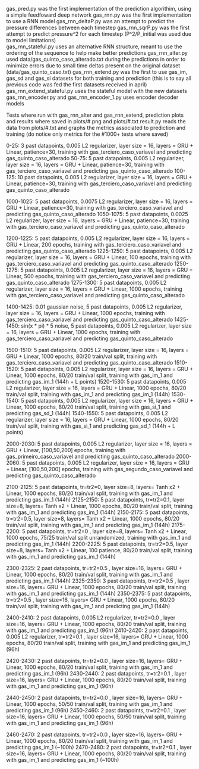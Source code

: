 gas_pred.py was the first implementation of the prediction algorithim, using a simple feedfoward deep network
gas_rnn.py was the first implementation to use a RNN model
gas_rnn_deltaP.py was an attempt to predict the pressure differences between each timestep
gas_rnn_sqrP.py was the first attempt to predict pressure^2 for each timestep (P^2/P_initial was used due to model limitations)  
gas_rnn_stateful.py uses an alternative RNN structure, meant to use the ordering of the sequence to help make better predictions
gas_rnn_alter.py used data/gas_quinto_caso_alterado.txt during the predictions in order to minimize errors due to small time deltas present on the original dataset (data/gas_quinto_caso.txt)
gas_rnn_extend.py was the first to use gas_im, gas_sd and gas_si datasets for both training and prediction (this is to say all previous code was fed the first datasets received in april)
gas_rnn_extend_stateful.py uses the stateful model with the new datasets
gas_rnn_encoder.py and gas_rnn_encoder_1.py uses encoder decoder models

Tests where run with gas_rnn_alter and gas_rnn_extend, prediction plots and results where saved in plots/#.png and plots/#.txt
result.py reads the data from plots/#.txt and graphs the metrics associated to prediction and training (do notice only metrics for the #1000+ tests where saved)

0-25: 3 past datapoints, 0.005 L2 regularizer, layer size = 16, layers = GRU + Linear, patience=30, training with gas_terciero_caso_variavel and predicting gas_quinto_caso_alterado
50-75: 5 past datapoints, 0.005 L2 regularizer, layer size = 16, layers = GRU + Linear, patience=30, training with gas_terciero_caso_variavel and predicting gas_quinto_caso_alterado
100-125: 10 past datapoints, 0.005 L2 regularizer, layer size = 16, layers = GRU + Linear, patience=30, training with gas_terciero_caso_variavel and predicting gas_quinto_caso_alterado


1000-1025: 5 past datapoints, 0.0075 L2 regularizer, layer size = 16, layers = GRU + Linear, patience=30, training with gas_terciero_caso_variavel and predicting gas_quinto_caso_alterado
1050-1075: 5 past datapoints, 0.0025 L2 regularizer, layer size = 16, layers = GRU + Linear, patience=30, training with gas_terciero_caso_variavel and predicting gas_quinto_caso_alterado

1200-1225: 5 past datapoints, 0.005 L2 regularizer, layer size = 16, layers = GRU + Linear, 200 epochs, training with gas_terciero_caso_variavel and predicting gas_quinto_caso_alterado
1225-1250: 5 past datapoints, 0.005 L2 regularizer, layer size = 16, layers = GRU + Linear, 100 epochs, training with gas_terciero_caso_variavel and predicting gas_quinto_caso_alterado
1250-1275: 5 past datapoints, 0.005 L2 regularizer, layer size = 16, layers = GRU + Linear, 500 epochs, training with gas_terciero_caso_variavel and predicting gas_quinto_caso_alterado
1275-1300: 5 past datapoints, 0.005 L2 regularizer, layer size = 16, layers = GRU + Linear, 1000 epochs, training with gas_terciero_caso_variavel and predicting gas_quinto_caso_alterado

1400-1425: 0.01 gaussian noise, 5 past datapoints, 0.005 L2 regularizer, layer size = 16, layers = GRU + Linear, 1000 epochs, training with gas_terciero_caso_variavel and predicting gas_quinto_caso_alterado
1425-1450: sin(x * pi) * 5 noise, 5 past datapoints, 0.005 L2 regularizer, layer size = 16, layers = GRU + Linear, 1000 epochs, training with gas_terciero_caso_variavel and predicting gas_quinto_caso_alterado

1500-1510: 5 past datapoints, 0.005 L2 regularizer, layer size = 16, layers = GRU + Linear, 1000 epochs, 80/20 train/val split, training with gas_terciero_caso_variavel and predicting gas_quinto_caso_alterado
1510-1520: 5 past datapoints, 0.005 L2 regularizer, layer size = 16, layers = GRU + Linear, 1000 epochs, 80/20 train/val split, training with gas_im_1 and predicting gas_im_1 (144h + L points)
1520-1530: 5 past datapoints, 0.005 L2 regularizer, layer size = 16, layers = GRU + Linear, 1000 epochs, 80/20 train/val split, training with gas_im_1 and predicting gas_im_1 (144h)
1530-1540: 5 past datapoints, 0.005 L2 regularizer, layer size = 16, layers = GRU + Linear, 1000 epochs, 80/20 train/val split, training with gas_si_1 and predicting gas_sd_1 (144h)
1540-1550: 5 past datapoints, 0.005 L2 regularizer, layer size = 16, layers = GRU + Linear, 1000 epochs, 80/20 train/val split, training with gas_si_1 and predicting gas_sd_1 (144h + L points)

2000-2030: 5 past datapoints, 0.005 L2 regularizer, layer size = 16, layers = GRU + Linear, [100,50,200] epochs, training with gas_primeiro_caso_variavel and predicting gas_quinto_caso_alterado
2000-2060: 5 past datapoints, 0.005 L2 regularizer, layer size = 16, layers = GRU + Linear, [100,50,200] epochs, training with gas_segundo_caso_variavel and predicting gas_quinto_caso_alterado

2100-2125: 5 past datapoints, tr=tr2=0, layer size=8, layers= Tanh x2 + Linear, 1000 epochs, 80/20 train/val split, training with gas_im_1 and predicting gas_im_1 (144h)
2125-2150: 5 past datapoints, tr=tr2=0.1, layer size=8, layers= Tanh x2 + Linear, 1000 epochs, 80/20 train/val split, training with gas_im_1 and predicting gas_im_1 (144h)
2150-2175: 5 past datapoints, tr=tr2=0.5, layer size=8, layers= Tanh x2 + Linear, 1000 epochs, 80/20 train/val split, training with gas_im_1 and predicting gas_im_1 (144h)
2175-2200: 5 past datapoints, tr=tr2=0 , layer size=8, layers= Tanh x2 + Linear, 1000 epochs, 75/25 train/val split unrandomized, training with gas_im_1 and predicting gas_im_1 (144h)
2200-2225: 5 past datapoints, tr=tr2=0.5, layer size=8, layers= Tanh x2 + Linear, 100 patience, 80/20 train/val split, training with gas_im_1 and predicting gas_im_1 (144h)


2300-2325: 2 past datapoints, tr=tr2=0.5 , layer size=16, layers= GRU + Linear, 1000 epochs, 80/20 train/val split, training with gas_im_1 and predicting gas_im_1 (144h)
2325-2350: 3 past datapoints, tr=tr2=0.5 , layer size=16, layers= GRU + Linear, 1000 epochs, 80/20 train/val split, training with gas_im_1 and predicting gas_im_1 (144h)
2350-2375: 5 past datapoints, tr=tr2=0.5 , layer size=16, layers= GRU + Linear, 1000 epochs, 80/20 train/val split, training with gas_im_1 and predicting gas_im_1 (144h)



2400-2410: 2 past datapoints, 0.005 L2 regularizer, tr=tr2=0.0 , layer size=16, layers= GRU + Linear, 1000 epochs, 80/20 train/val split, training with gas_im_1 and predicting gas_im_1 (96h)
2410-2420: 2 past datapoints, 0.005 L2 regularizer, tr=tr2=0.1 , layer size=16, layers= GRU + Linear, 1000 epochs, 80/20 train/val split, training with gas_im_1 and predicting gas_im_1 (96h)

2420-2430: 2 past datapoints, tr=tr2=0.0 , layer size=16, layers= GRU + Linear, 1000 epochs, 80/20 train/val split, training with gas_im_1 and predicting gas_im_1 (96h)
2430-2440: 2 past datapoints, tr=tr2=0.1 , layer size=16, layers= GRU + Linear, 1000 epochs, 80/20 train/val split, training with gas_im_1 and predicting gas_im_1 (96h)

2440-2450: 2 past datapoints, tr=tr2=0.0 , layer size=16, layers= GRU + Linear, 1000 epochs, 50/50 train/val split, training with gas_im_1 and predicting gas_im_1 (96h)
2450-2460: 2 past datapoints, tr=tr2=0.1 , layer size=16, layers= GRU + Linear, 1000 epochs, 50/50 train/val split, training with gas_im_1 and predicting gas_im_1 (96h)

2460-2470: 2 past datapoints, tr=tr2=0.0 , layer size=16, layers= GRU + Linear, 1000 epochs, 80/20 train/val split, training with gas_im_1 and predicting gas_im_1 (~100h)
2470-2480: 2 past datapoints, tr=tr2=0.1 , layer size=16, layers= GRU + Linear, 1000 epochs, 80/20 train/val split, training with gas_im_1 and predicting gas_im_1 (~100h)
